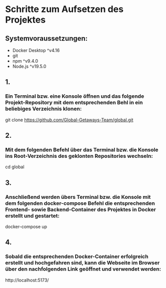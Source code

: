 # Schritte zum Aufsetzen des Projektes

## Systemvoraussetzungen:
- Docker Desktop ^v4.16
- git
- npm ^v9.4.0 
- Node.js ^v19.5.0

## 1. 
### Ein Terminal bzw. eine Konsole öffnen und das folgende Projekt-Repository mit dem entsprechenden Behl in ein beliebiges Verzeichnis klonen:
git clone https://github.com/Global-Getaways-Team/global.git

## 2. 
### Mit dem folgenden Befehl über das Terminal bzw. die Konsole ins Root-Verzeichnis des geklonten Repositories wechseln:
cd global

## 3. 
### Anschließend werden übers Terminal bzw. die Konsole mit dem folgenden docker-compose Befehl die entsprechenden Frontend- sowie Backend-Container des Projektes in Docker erstellt und gestartet:
docker-compose up

## 4. 
### Sobald die entsprechenden Docker-Container erfolgreich erstellt und hochgefahren sind, kann die Webseite im Browser über den nachfolgenden Link geöffnet und verwendet werden:
http://localhost:5173/